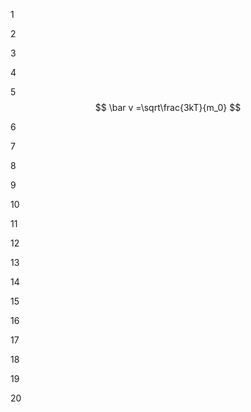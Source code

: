 1



2




3





4




5 
$$ \bar v =\sqrt\frac{3kT}{m_0} $$




6




7





8



9



10




11



12


13



14



15




16





17




18





19




20
